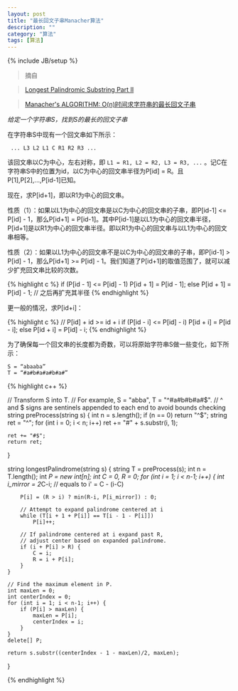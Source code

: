 ```yaml
---
layout: post
title: "最长回文子串Manacher算法"
description: ""
category: "算法"
tags: [算法]
---
```

{% include JB/setup %}

> 摘自

> [Longest Palindromic Substring Part II](http://leetcode.com/2011/11/longest-palindromic-substring-part-ii.html)

> [Manacher's ALGORITHM: O(n)时间求字符串的最长回文子串](http://www.felix021.com/blog/read.php?2040)

*给定一个字符串S，找到S的最长的回文子串*

在字符串S中现有一个回文串如下所示：

     ... L3 L2 L1 C R1 R2 R3 ...

该回文串以C为中心，左右对称，即 `L1 = R1, L2 = R2, L3 = R3, ...` 。记C在字符串S中的位置为id，以C为中心的回文串半径为P[id] = R。且P[1],P[2],...,P[id-1]已知。

现在，求P[id+1]，即以R1为中心的回文串。

性质（1）：如果以L1为中心的回文串是以C为中心的回文串的子串，即P[id-1] <= P[id] - 1，那么P[id+1] = P[id-1]。其中P[id-1]是以L1为中心的回文串半径，P[id+1]是以R1为中心的回文串半径。即以R1为中心的回文串与以L1为中心的回文串相等。

性质（2）：如果以L1为中心的回文串不是以C为中心的回文串的子串，即P[id-1] > P[id] - 1，那么P[id+1] >= P[id] - 1。我们知道了P[id+1]的取值范围了，就可以减少扩充回文串比较的次数。

{% highlight c %}
if (P[id - 1] <= P[id] - 1)
    P[id + 1] = P[id - 1];
else
    P[id + 1] = P[id] - 1; // 之后再扩充其半径
{% endhighlight %}

更一般的情况，求P[id+i]：

{% highlight c %}
// P[id] + id >= id + i
if (P[id - i] <= P[id] - i)
    P[id + i] = P[id - i];
else
    P[id + i] = P[id] - i;
{% endhighlight %}

为了确保每一个回文串的长度都为奇数，可以将原始字符串S做一些变化，如下所示：

    S = “abaaba”
    T = “#a#b#a#a#b#a#”


{% highlight c++ %}

// Transform S into T.
// For example, S = "abba", T = "^#a#b#b#a#$".
// ^ and $ signs are sentinels appended to each end to avoid bounds checking
string preProcess(string s) {
    int n = s.length();
    if (n == 0) return "^$";
    string ret = "^";
    for (int i = 0; i < n; i++)
        ret += "#" + s.substr(i, 1);

    ret += "#$";
    return ret;
}

string longestPalindrome(string s) {
    string T = preProcess(s);
    int n = T.length();
    int *P = new int[n];
    int C = 0, R = 0;
    for (int i = 1; i < n-1; i++) {
        int i_mirror = 2*C-i; // equals to i' = C - (i-C)

        P[i] = (R > i) ? min(R-i, P[i_mirror]) : 0;

        // Attempt to expand palindrome centered at i
        while (T[i + 1 + P[i]] == T[i - 1 - P[i]])
            P[i]++;

        // If palindrome centered at i expand past R,
        // adjust center based on expanded palindrome.
        if (i + P[i] > R) {
            C = i;
            R = i + P[i];
        }
    }

    // Find the maximum element in P.
    int maxLen = 0;
    int centerIndex = 0;
    for (int i = 1; i < n-1; i++) {
        if (P[i] > maxLen) {
            maxLen = P[i];
            centerIndex = i;
        }
    }
    delete[] P;

    return s.substr((centerIndex - 1 - maxLen)/2, maxLen);
}

{% endhighlight %}
